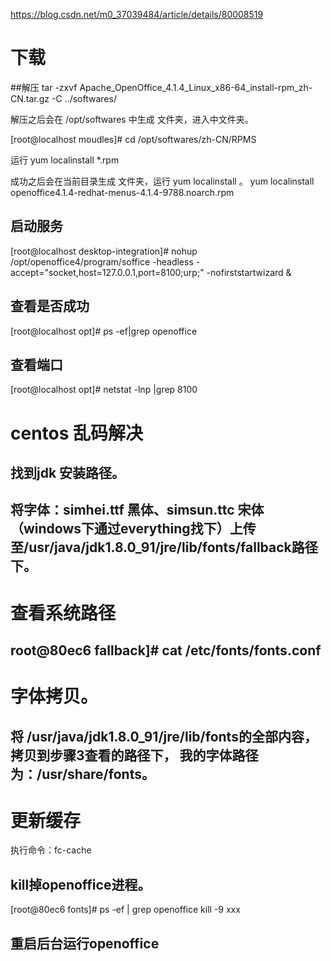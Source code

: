 https://blog.csdn.net/m0_37039484/article/details/80008519
# 下载
##解压
tar -zxvf Apache_OpenOffice_4.1.4_Linux_x86-64_install-rpm_zh-CN.tar.gz  -C ../softwares/

解压之后会在 /opt/softwares 中生成  文件夹，进入中文件夹。

[root@localhost moudles]# cd /opt/softwares/zh-CN/RPMS

 运行 yum localinstall *.rpm

 成功之后会在当前目录生成 文件夹，运行 yum localinstall 。
  yum localinstall openoffice4.1.4-redhat-menus-4.1.4-9788.noarch.rpm
## 启动服务
  [root@localhost desktop-integration]# nohup /opt/openoffice4/program/soffice -headless -accept="socket,host=127.0.0.1,port=8100;urp;" -nofirststartwizard &
## 查看是否成功

[root@localhost opt]# ps -ef|grep openoffice

## 查看端口
 [root@localhost opt]# netstat -lnp |grep 8100
 
 
 
# centos 乱码解决
## 找到jdk 安装路径。
## 将字体：simhei.ttf 黑体、simsun.ttc 宋体（windows下通过everything找下）上传至/usr/java/jdk1.8.0_91/jre/lib/fonts/fallback路径下。
# 查看系统路径
## root@80ec6 fallback]# cat /etc/fonts/fonts.conf
# 字体拷贝。
## 将 /usr/java/jdk1.8.0_91/jre/lib/fonts的全部内容，拷贝到步骤3查看的路径下， 我的字体路径为：/usr/share/fonts。

# 更新缓存

  执行命令：fc-cache
## kill掉openoffice进程。

[root@80ec6 fonts]# ps -ef | grep openoffice
  kill -9 xxx
## 重启后台运行openoffice
 